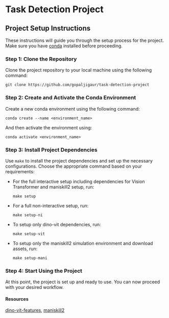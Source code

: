 # Task Detection Project

## Project Setup Instructions

These instructions will guide you through the setup process for the project. Make sure you have [conda](https://docs.conda.io/en/latest/) installed before proceeding.

### Step 1: Clone the Repository

Clone the project repository to your local machine using the following command:

`git clone https://github.com/gopaljigaur/task-detection-project`

### Step 2: Create and Activate the Conda Environment

Create a new conda environment using the following command:

`conda create --name <environment_name>`

And then activate the environment using:

`conda activate <environment_name>`

### Step 3: Install Project Dependencies

Use `make` to install the project dependencies and set up the necessary configurations. Choose the appropriate command based on your requirements:

- For the full interactive setup including dependencies for Vision Transformer and maniskill2 setup, run:

  `make setup`

- For a full non-interactive setup, run:

  `make setup-ni`

- To setup only dino-vit dependencies, run:

  `make setup-vit`

- To setup only the maniskill2 simulation environment and download assets, run:

  `make setup-mani`

### Step 4: Start Using the Project

At this point, the project is set up and ready to use. You can now proceed with your desired workflow.

#### Resources

[dino-vit-features](https://github.com/ShirAmir/dino-vit-features), [maniskill2](https://maniskill2.github.io/)
